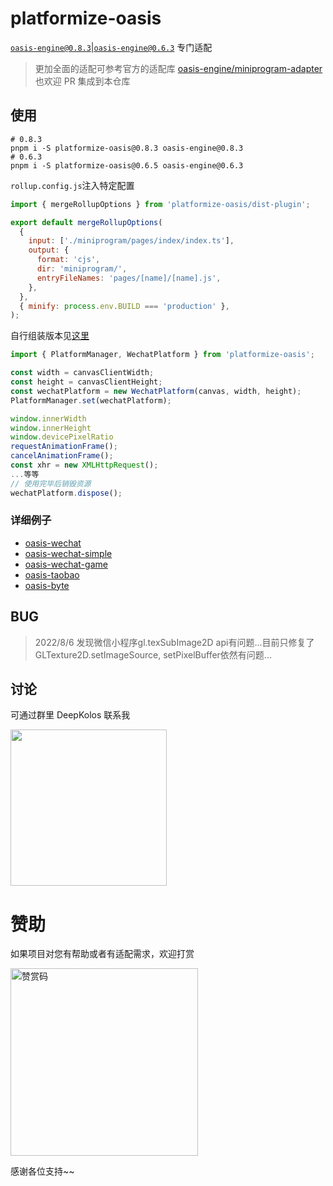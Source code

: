 # platformize-oasis

[`oasis-engine@0.8.3`|`oasis-engine@0.6.3`](https://github.com/oasis-engine/engine) 专门适配

> 更加全面的适配可参考官方的适配库 [oasis-engine/miniprogram-adapter](https://github.com/oasis-engine/miniprogram-adapter) 也欢迎 PR 集成到本仓库

## 使用

```text
# 0.8.3
pnpm i -S platformize-oasis@0.8.3 oasis-engine@0.8.3
# 0.6.3
pnpm i -S platformize-oasis@0.6.5 oasis-engine@0.6.3
```

`rollup.config.js`注入特定配置

```javascript
import { mergeRollupOptions } from 'platformize-oasis/dist-plugin';

export default mergeRollupOptions(
  {
    input: ['./miniprogram/pages/index/index.ts'],
    output: {
      format: 'cjs',
      dir: 'miniprogram/',
      entryFileNames: 'pages/[name]/[name].js',
    },
  },
  { minify: process.env.BUILD === 'production' },
);
```

自行组装版本见[这里](../platformize/README.md#原始方式)

```js
import { PlatformManager, WechatPlatform } from 'platformize-oasis';

const width = canvasClientWidth;
const height = canvasClientHeight;
const wechatPlatform = new WechatPlatform(canvas, width, height);
PlatformManager.set(wechatPlatform);

window.innerWidth
window.innerHeight
window.devicePixelRatio
requestAnimationFrame();
cancelAnimationFrame();
const xhr = new XMLHttpRequest();
...等等
// 使用完毕后销毁资源
wechatPlatform.dispose();
```

### 详细例子

- [oasis-wechat](https://raw.githubusercontent.com/deepkolos/platformize/main/examples/oasis-wechat/README.md)
- [oasis-wechat-simple](https://raw.githubusercontent.com/deepkolos/platformize/main/examples/oasis-wechat-simple/README.md)
- [oasis-wechat-game](https://raw.githubusercontent.com/deepkolos/platformize/main/examples/oasis-wechat-game/README.md)
- [oasis-taobao](https://raw.githubusercontent.com/deepkolos/platformize/main/examples/oasis-taobao/README.md)
- [oasis-byte](https://raw.githubusercontent.com/deepkolos/platformize/main/examples/oasis-byte/README.md)

## BUG

> 2022/8/6 发现微信小程序gl.texSubImage2D api有问题...目前只修复了GLTexture2D.setImageSource, setPixelBuffer依然有问题...

## 讨论

可通过群里 DeepKolos 联系我

<img width="250" src="https://raw.githubusercontent.com/deepkolos/platformize/main/docs/qq-group.jpg" />

# 赞助

如果项目对您有帮助或者有适配需求，欢迎打赏

<img src="https://upload-images.jianshu.io/upload_images/252050-d3d6bfdb1bb06ddd.png?imageMogr2/auto-orient/strip%7CimageView2/2/w/1240" alt="赞赏码" width="300">

感谢各位支持~~
